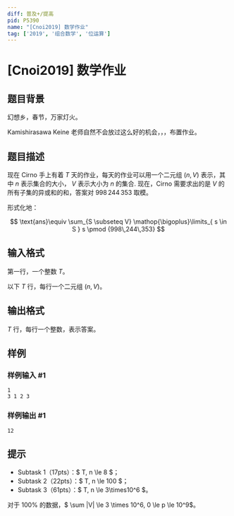 ```yaml
---
diff: 普及+/提高
pid: P5390
name: "[Cnoi2019] 数学作业"
tag: ['2019', '组合数学', '位运算']
---
```

# [Cnoi2019] 数学作业
## 题目背景

幻想乡，春节，万家灯火。

Kamishirasawa Keine 老师自然不会放过这么好的机会，，，布置作业。
## 题目描述

现在 Cirno 手上有着 $T$ 天的作业，每天的作业可以用一个二元组 $( n, V )$ 表示，其中 $n$ 表示集合的大小， $V$ 表示大小为 $n$ 的集合. 现在，Cirno 需要求出的是 $V$ 的所有子集的异或和的和，答案对 $998\,244\,353$ 取模。

形式化地：

$$
\text{ans}\equiv \sum_{S \subseteq V} \mathop{\bigoplus}\limits_{ s \in S } s \pmod {998\,244\,353}
$$
## 输入格式

第一行，一个整数 $T$。

以下 $T$ 行，每行一个二元组 $( n, V )$。
## 输出格式

$T$ 行，每行一个整数，表示答案。
## 样例

### 样例输入 #1
```
1
3 1 2 3
```
### 样例输出 #1
```
12
```
## 提示

- Subtask 1（17pts）：$ T, n \le 8 $；
- Subtask 2（22pts）：$ T, n \le 100 $；
- Subtask 3（61pts）：$ T, n \le 3\times10^6 $。

对于 $100\%$ 的数据，$ \sum |V| \le 3 \times 10^6, 0 \le p \le 10^9$。
